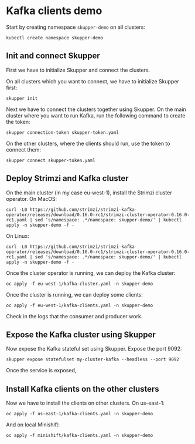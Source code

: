 # Kafka clients demo

Start by creating namespace `skupper-demo` on all clusters:

```
kubectl create namespace skupper-demo
```

## Init and connect Skupper

First we have to initialize Skupper and connect the clusters.

On all clusters which you want to connect, we have to initialize Skupper first:

```
skupper init
```

Next we have to connect the clusters together using Skupper.
On the main cluster where you want to run Kafka, run the following command to create the token:

```
skupper connection-token skupper-token.yaml
```

On the other clusters, where the clients should run, use the token to connect them:

```
skupper connect skupper-token.yaml
```

## Deploy Strimzi and Kafka cluster

On the main cluster (in my case eu-west-1), install the Strimzi cluster operator.
On MacOS:

```
curl -L0 https://github.com/strimzi/strimzi-kafka-operator/releases/download/0.16.0-rc1/strimzi-cluster-operator-0.16.0-rc1.yaml | sed 's/namespace: .*/namespace: skupper-demo/' | kubectl apply -n skupper-demo -f -
```

On Linux:

```
curl -L0 https://github.com/strimzi/strimzi-kafka-operator/releases/download/0.16.0-rc1/strimzi-cluster-operator-0.16.0-rc1.yaml | sed 's/namespace: .*/namespace: skupper-demo/' | kubectl apply -n skupper-demo -f -
```

Once the cluster operator is running, we can deploy the Kafka cluster:

```
oc apply -f eu-west-1/kafka-cluster.yaml -n skupper-demo
```

Once the cluster is running, we can deploy some clients:

```
oc apply -f eu-west-1/kafka-clients.yaml -n skupper-demo
```

Check in the logs that the consumer and producer work.

## Expose the Kafka cluster using Skupper

Now expose the Kafka stateful set using Skupper.
Expose the port 9092:

```
skupper expose statefulset my-cluster-kafka --headless --port 9092
```

Once the service is exposed, 

## Install Kafka clients on the other clusters

Now we have to install the clients on other clusters.
On us-east-1:

```
oc apply -f us-east-1/kafka-clients.yaml -n skupper-demo
```

And on local Minishift:

```
oc apply -f minishift/kafka-clients.yaml -n skupper-demo
```